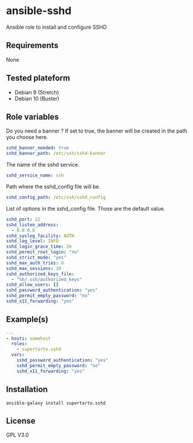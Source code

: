 # ansible-sshd
Ansible role to install and configure SSHD

## Requirements
None
## Tested plateform
* Debian 9 (Stretch)
* Debian 10 (Buster)

## Role variables

Do you need a banner ? If set to true, the banner will be created in the path you choose here. 
```yaml
sshd_banner_needed: true
sshd_banner_path: /etc/ssh/sshd-banner
```
The name of the sshd service.
```yaml
sshd_service_name: ssh
```

Path where the sshd_config file will be.
```yaml
sshd_config_path: /etc/ssh/sshd_config
```

List of options in the sshd_config file. Those are the default value.
```yml
sshd_port: 22
sshd_listen_address:
  - 0.0.0.0
sshd_syslog_facility: AUTH
sshd_log_level: INFO
sshd_login_grace_time: 2m
sshd_permit_root_login: "no"
sshd_strict_mode: "yes"
sshd_max_auth_tries: 6
sshd_max_sessions: 10
sshd_authorized_keys_file:
  - "%h/.ssh/authorized_keys"
sshd_allow_users: []
sshd_password_authentication: "yes"
sshd_permit_empty_password: "no"
sshd_x11_forwarding: "yes"
```

## Example(s)
```yml
---
- hosts: somehost
  roles:
    - supertarto.sshd
  vars:
    sshd_password_authentication: "yes"
    sshd_permit_empty_password: "no"
    sshd_x11_forwarding: "yes"

```
## Installation
```
ansible-galaxy install supertarto.sshd
```
## License
GPL V3.0